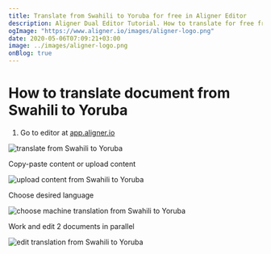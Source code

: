 ```yaml
---
title: Translate from Swahili to Yoruba for free in Aligner Editor
description: Aligner Dual Editor Tutorial. How to translate for free from Swahili to Yoruba. Aligner is multilingual document management platform. 
ogImage: "https://www.aligner.io/images/aligner-logo.png"
date: 2020-05-06T07:09:21+03:00
image: ../images/aligner-logo.png
onBlog: true
---
```


# How to translate document from Swahili to Yoruba

1. Go to editor at [app.aligner.io](https://app.aligner.io "Aligner App web page")

![translate from Swahili to Yoruba](../aligner-blank-editor.png "translate from Swahili to Yoruba")

Copy-paste content or upload content

![upload content from Swahili to Yoruba](../aligner-uploaded-document.png "upload content from Swahili to Yoruba")

Choose desired language

![choose machine translation from Swahili to Yoruba](../aligner-language-dropdown.png "choose machine translation from Swahili to Yoruba")

Work and edit 2 documents in parallel

![edit translation from Swahili to Yoruba](../aligner-double-sitded-editor.png "edit translation from Swahili to Yoruba")

